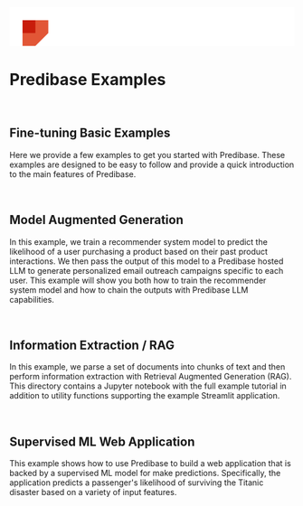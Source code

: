 <p align="center">
  <a href="https://predibase.com/">
    <img src="misc/images/logo.png">
  </a>
</p>

# Predibase Examples

<br/>

## Fine-tuning Basic Examples

Here we provide a few examples to get you started with Predibase. These examples are designed to be easy to follow and
provide a quick introduction to the main features of Predibase.

<br/>

## Model Augmented Generation

In this example, we train a recommender system model to predict the likelihood of a user purchasing a product based on
their past product interactions. We then pass the output of this model to a Predibase hosted LLM to generate 
personalized email outreach campaigns specific to each user. This example will show you both how to train the
recommender system model and how to chain the outputs with Predibase LLM capabilities.

<br/>

## Information Extraction / RAG

In this example, we parse a set of documents into chunks of text and then perform information extraction with Retrieval
Augmented Generation (RAG). This directory contains a Jupyter notebook with the full example tutorial in addition to 
utility functions supporting the example Streamlit application.

<br/>

## Supervised ML Web Application

This example shows how to use Predibase to build a web application that is backed by a supervised ML model for make 
predictions. Specifically, the application predicts a passenger's likelihood of surviving the Titanic disaster based on
a variety of input features.